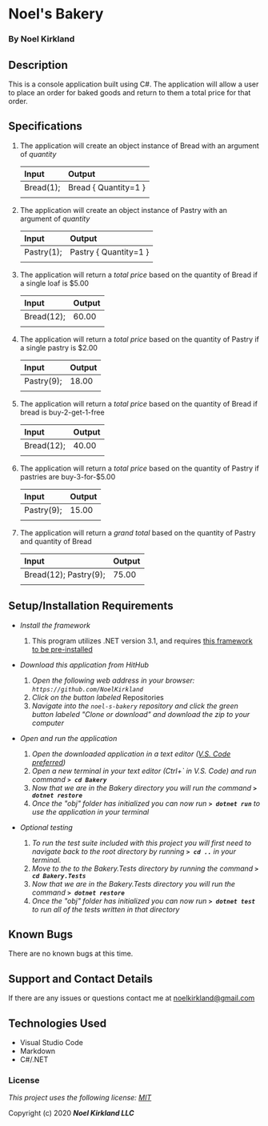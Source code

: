 # Noel's Bakery

### By Noel Kirkland

## Description

This is a console application built using C#. The application will allow a user to place an order for baked goods and return to them a total price for that order.

## Specifications

1. The application will create an object instance of Bread with an argument of _quantity_

    | Input | Output |
    | :--- | :--- |
    | Bread(1); | Bread { Quantity=1 } |
    |||

2. The application will create an object instance of Pastry with an argument of _quantity_

    | Input | Output |
    | :--- | :--- |
    | Pastry(1); | Pastry { Quantity=1 } |
    |||

3. The application will return a _total price_ based on the quantity of Bread if a single loaf is $5.00

    | Input | Output |
    | :--- | :--- |
    | Bread(12); | 60.00 |
    |||

4. The application will return a _total price_ based on the quantity of Pastry if a single pastry is $2.00

    | Input | Output |
    | :--- | :--- |
    | Pastry(9); | 18.00 |
    |||

5. The application will return a _total price_ based on the quantity of Bread if bread is buy-2-get-1-free

    | Input | Output |
    | :--- | :--- |
    | Bread(12); | 40.00 |
    |||

6. The application will return a _total price_ based on the quantity of Pastry if pastries are buy-3-for-$5.00

    | Input | Output |
    | :--- | :--- |
    | Pastry(9); | 15.00 |
    |||

6. The application will return a _grand total_ based on the quantity of Pastry and quantity of Bread

    | Input | Output |
    | :--- | :--- |
    | Bread(12); Pastry(9); | 75.00 |
    |||

## Setup/Installation Requirements

* _Install the framework_
  1. This program utilizes .NET version 3.1, and requires [this framework to be pre-installed](https://dotnet.microsoft.com/download/dotnet-core/3.1)

* _Download this application from HitHub_
  1. _Open the following web address in your browser: `https://github.com/NoelKirkland`_
  2. _Click on the button labeled_ Repositories
  3. _Navigate into the `noel-s-bakery` repository and click the green button labeled "Clone or download" and download the zip to your computer_

* _Open and run the application_
  1. _Open the downloaded application in a text editor ([V.S. Code preferred](https://code.visualstudio.com/))_
  2. _Open a new terminal in your text editor (Ctrl+\` in V.S. Code) and run command **`> cd Bakery`**_
  3. _Now that we are in the Bakery directory you will run the command **`> dotnet restore`**_
  4. _Once the "obj" folder has initialized you can now run **`> dotnet run`** to use the application in your terminal_

* _Optional testing_
  1. _To run the test suite included with this project you will first need to navigate back to the root directory by running **`> cd ..`** in your terminal._
  2. _Move to the to the Bakery.Tests directory by running the command **`> cd Bakery.Tests`**_
  3. _Now that we are in the Bakery.Tests directory you will run the command **`> dotnet restore`**_
  4. _Once the "obj" folder has initialized you can now run **`> dotnet test`** to run all of the tests written in that directory_


## Known Bugs

There are no known bugs at this time.

## Support and Contact Details

If there are any issues or questions contact me at noelkirkland@gmail.com

## Technologies Used

*  Visual Studio Code
*  Markdown
*  C#/.NET


### License

*This project uses the following license: [MIT](https://opensource.org/licenses/MIT)*

Copyright (c) 2020 **_Noel Kirkland LLC_**
